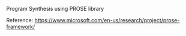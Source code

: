 Program Synthesis using PROSE library

Reference: https://www.microsoft.com/en-us/research/project/prose-framework/

